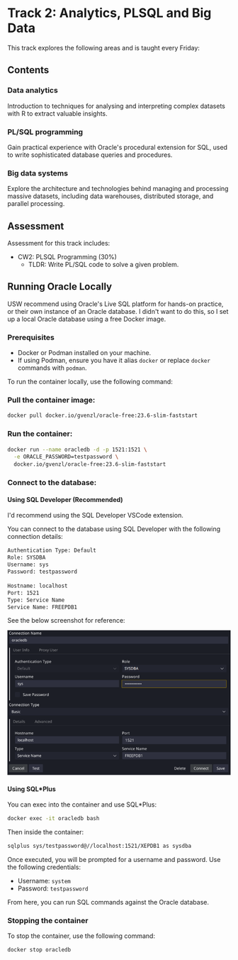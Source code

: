 # Track 2: Analytics, PLSQL and Big Data

This track explores the following areas and is taught every Friday:

## Contents

### Data analytics

Introduction to techniques for analysing and interpreting complex datasets with R to extract valuable insights.

### PL/SQL programming

Gain practical experience with Oracle's procedural extension for SQL, used to write sophisticated database queries and procedures.

### Big data systems

Explore the architecture and technologies behind managing and processing massive datasets, including data warehouses, distributed storage, and parallel processing.

## Assessment

Assessment for this track includes:

- CW2: PLSQL Programming (30%)
  - TLDR: Write PL/SQL code to solve a given problem.

## Running Oracle Locally

USW recommend using Oracle's Live SQL platform for hands-on practice, or their own instance of an Oracle database. I didn't want to do this, so I set up a local Oracle database using a free Docker image.

### Prerequisites

- Docker or Podman installed on your machine.
- If using Podman, ensure you have it alias `docker` or replace `docker` commands with `podman`.

To run the container locally, use the following command:

### Pull the container image:

```bash
docker pull docker.io/gvenzl/oracle-free:23.6-slim-faststart
```

### Run the container:

```bash
docker run --name oracledb -d -p 1521:1521 \
  -e ORACLE_PASSWORD=testpassword \
  docker.io/gvenzl/oracle-free:23.6-slim-faststart
```

### Connect to the database:

#### Using SQL Developer (Recommended)

I'd recommend using the SQL Developer VSCode extension.

You can connect to the database using SQL Developer with the following connection details:

```plaintext
Authentication Type: Default
Role: SYSDBA
Username: sys
Password: testpassword

Hostname: localhost
Port: 1521
Type: Service Name
Service Name: FREEPDB1
```

See the below screenshot for reference:

![SQL Developer Connection](./images/sqldeveloper-connection.png)

#### Using SQL*Plus

You can exec into the container and use SQL*Plus:

```bash
docker exec -it oracledb bash
```

Then inside the container:

```bash
sqlplus sys/testpassword@//localhost:1521/XEPDB1 as sysdba
```

Once executed, you will be prompted for a username and password. Use the following credentials:

- Username: `system`
- Password: `testpassword`

From here, you can run SQL commands against the Oracle database.

### Stopping the container

To stop the container, use the following command:

```bash
docker stop oracledb
```